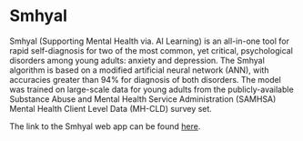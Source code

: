 # Smhyal

Smhyal (Supporting Mental Health via. AI Learning) is an all-in-one tool for rapid self-diagnosis for two of the most common, yet critical, psychological disorders among young adults: anxiety and depression. The Smhyal algorithm is based on a modified artificial neural network (ANN), with accuracies greater than 94% for diagnosis of both disorders. The model was trained on large-scale data for young adults from the publicly-available Substance Abuse and Mental Health Service Administration (SAMHSA) Mental Health Client Level Data (MH-CLD) survey set.

The link to the Smhyal web app can be found [here](https://smhyal.streamlit.app).
